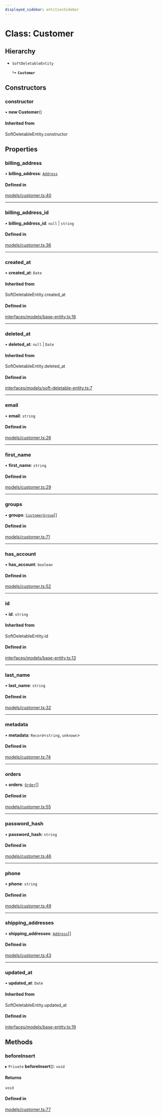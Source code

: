 ```yaml
---
displayed_sidebar: entitiesSidebar
---
```


# Class: Customer

## Hierarchy

- `SoftDeletableEntity`

  ↳ **`Customer`**

## Constructors

### constructor

• **new Customer**()

#### Inherited from

SoftDeletableEntity.constructor

## Properties

### billing\_address

• **billing\_address**: [`Address`](Address.md)

#### Defined in

[models/customer.ts:40](https://github.com/medusajs/medusa/blob/b38f73726/packages/medusa/src/models/customer.ts#L40)

___

### billing\_address\_id

• **billing\_address\_id**: ``null`` \| `string`

#### Defined in

[models/customer.ts:36](https://github.com/medusajs/medusa/blob/b38f73726/packages/medusa/src/models/customer.ts#L36)

___

### created\_at

• **created\_at**: `Date`

#### Inherited from

SoftDeletableEntity.created\_at

#### Defined in

[interfaces/models/base-entity.ts:16](https://github.com/medusajs/medusa/blob/b38f73726/packages/medusa/src/interfaces/models/base-entity.ts#L16)

___

### deleted\_at

• **deleted\_at**: ``null`` \| `Date`

#### Inherited from

SoftDeletableEntity.deleted\_at

#### Defined in

[interfaces/models/soft-deletable-entity.ts:7](https://github.com/medusajs/medusa/blob/b38f73726/packages/medusa/src/interfaces/models/soft-deletable-entity.ts#L7)

___

### email

• **email**: `string`

#### Defined in

[models/customer.ts:26](https://github.com/medusajs/medusa/blob/b38f73726/packages/medusa/src/models/customer.ts#L26)

___

### first\_name

• **first\_name**: `string`

#### Defined in

[models/customer.ts:29](https://github.com/medusajs/medusa/blob/b38f73726/packages/medusa/src/models/customer.ts#L29)

___

### groups

• **groups**: [`CustomerGroup`](CustomerGroup.md)[]

#### Defined in

[models/customer.ts:71](https://github.com/medusajs/medusa/blob/b38f73726/packages/medusa/src/models/customer.ts#L71)

___

### has\_account

• **has\_account**: `boolean`

#### Defined in

[models/customer.ts:52](https://github.com/medusajs/medusa/blob/b38f73726/packages/medusa/src/models/customer.ts#L52)

___

### id

• **id**: `string`

#### Inherited from

SoftDeletableEntity.id

#### Defined in

[interfaces/models/base-entity.ts:13](https://github.com/medusajs/medusa/blob/b38f73726/packages/medusa/src/interfaces/models/base-entity.ts#L13)

___

### last\_name

• **last\_name**: `string`

#### Defined in

[models/customer.ts:32](https://github.com/medusajs/medusa/blob/b38f73726/packages/medusa/src/models/customer.ts#L32)

___

### metadata

• **metadata**: `Record`<`string`, `unknown`\>

#### Defined in

[models/customer.ts:74](https://github.com/medusajs/medusa/blob/b38f73726/packages/medusa/src/models/customer.ts#L74)

___

### orders

• **orders**: [`Order`](Order.md)[]

#### Defined in

[models/customer.ts:55](https://github.com/medusajs/medusa/blob/b38f73726/packages/medusa/src/models/customer.ts#L55)

___

### password\_hash

• **password\_hash**: `string`

#### Defined in

[models/customer.ts:46](https://github.com/medusajs/medusa/blob/b38f73726/packages/medusa/src/models/customer.ts#L46)

___

### phone

• **phone**: `string`

#### Defined in

[models/customer.ts:49](https://github.com/medusajs/medusa/blob/b38f73726/packages/medusa/src/models/customer.ts#L49)

___

### shipping\_addresses

• **shipping\_addresses**: [`Address`](Address.md)[]

#### Defined in

[models/customer.ts:43](https://github.com/medusajs/medusa/blob/b38f73726/packages/medusa/src/models/customer.ts#L43)

___

### updated\_at

• **updated\_at**: `Date`

#### Inherited from

SoftDeletableEntity.updated\_at

#### Defined in

[interfaces/models/base-entity.ts:19](https://github.com/medusajs/medusa/blob/b38f73726/packages/medusa/src/interfaces/models/base-entity.ts#L19)

## Methods

### beforeInsert

▸ `Private` **beforeInsert**(): `void`

#### Returns

`void`

#### Defined in

[models/customer.ts:77](https://github.com/medusajs/medusa/blob/b38f73726/packages/medusa/src/models/customer.ts#L77)
